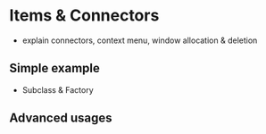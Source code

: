# Items & Connectors

* explain connectors, context menu, window allocation & deletion

## Simple example

* Subclass & Factory

## Advanced usages